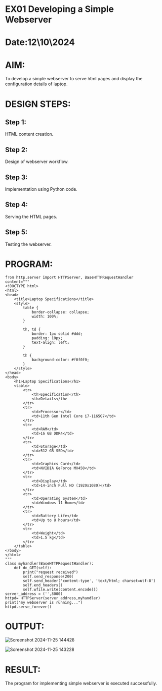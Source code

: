 # EX01 Developing a Simple Webserver

# Date:12\10\2024
# AIM:
To develop a simple webserver to serve html pages and display the configuration details of laptop.

# DESIGN STEPS:
## Step 1:
HTML content creation.

## Step 2:
Design of webserver workflow.

## Step 3:
Implementation using Python code.

## Step 4:
Serving the HTML pages.

## Step 5:
Testing the webserver.

# PROGRAM:
```
from http.server import HTTPServer, BaseHTTPRequestHandler
content="""
<!DOCTYPE html>
<html>
<head>
	<title>Laptop Specifications</title>
	<style>
		table {
			border-collapse: collapse;
			width: 100%;
		}
		
		th, td {
			border: 1px solid #ddd;
			padding: 10px;
			text-align: left;
		}
		
		th {
			background-color: #f0f0f0;
		}
	</style>
</head>
<body>
	<h1>Laptop Specifications</h1>
	<table>
		<tr>
			<th>Specification</th>
			<th>Details</th>
		</tr>
		<tr>
			<td>Processor</td>
			<td>11th Gen Intel Core i7-1165G7</td>
		</tr>
		<tr>
			<td>RAM</td>
			<td>16 GB DDR4</td>
		</tr>
		<tr>
			<td>Storage</td>
			<td>512 GB SSD</td>
		</tr>
		<tr>
			<td>Graphics Card</td>
			<td>NVIDIA GeForce MX450</td>
		</tr>
		<tr>
			<td>Display</td>
			<td>14-inch Full HD (1920x1080)</td>
		</tr>
		<tr>
			<td>Operating System</td>
			<td>Windows 11 Home</td>
		</tr>
		<tr>
			<td>Battery Life</td>
			<td>Up to 8 hours</td>
		</tr>
		<tr>
			<td>Weight</td>
			<td>1.5 kg</td>
		</tr>
	</table>
</body>
</html>
"""
class myhandler(BaseHTTPRequestHandler):
    def do_GET(self):
        print("request received")
        self.send_response(200)
        self.send_header('content-type', 'text/html; charset=utf-8')
        self.end_headers()
        self.wfile.write(content.encode())
server_address = ('',8000)
httpd= HTTPServer(server_address,myhandler)
print("my webserver is running...")
httpd.serve_forever()
```
# OUTPUT:
![Screenshot 2024-11-25 144428](https://github.com/user-attachments/assets/d27f7b64-9c8c-4837-afdc-6fb83657fe44)



  
![Screenshot 2024-11-25 143228](https://github.com/user-attachments/assets/1d526c35-214a-4fdf-9c8a-330ec2db49c2)


# RESULT:
The program for implementing simple webserver is executed successfully.
